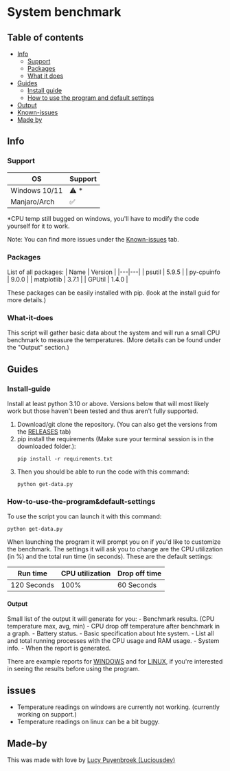 # System benchmark

## Table of contents

- [Info](#info)
    - [Support](#support)
    - [Packages](#packages) 
    - [What it does](#what-it-does) 
- [Guides](#guides)
    - [Install guide](#install-guide)
    - [How to use the program and default settings](#how-to-use-the-program&default-settings)
- [Output](#output)
- [Known-issues](#issues)
- [Made by](#made-by)

## Info

### Support

| OS | Support |
|---|---|
| Windows 10/11 | ⚠️ * |
| Manjaro/Arch | ✅ |

*CPU temp still bugged on windows, you'll have to modify the code yourself for it to work.

Note: You can find more issues under the [Known-issues](#issues) tab.

### Packages

List of all packages:
| Name | Version |
|---|---|
| psutil | 5.9.5 |
| py-cpuinfo | 9.0.0 |
| matplotlib | 3.7.1 |
| GPUtil | 1.4.0 |

These packages can be easily installed with pip. (look at the install guid for more details.)

### What-it-does

This script will gather basic data about the system and will run a small CPU benchmark to measure the temperatures. (More details can be found under the "Output" section.)

## Guides

### Install-guide

Install at least python 3.10 or above. Versions below that will most likely work but those haven't been tested and thus aren't fully supported.

1. Download/git clone the repository. (You can also get the versions from the [RELEASES](https://github.com/Luciousdev/pc-test/releases) tab)
2. pip install the requirements (Make sure your terminal session is in the downloaded folder.):
    ```
    pip install -r requirements.txt
    ```
3. Then you should be able to run the code with this command:
   ```
   python get-data.py
   ```

### How-to-use-the-program&default-settings

To use the script you can launch it with this command:
```
python get-data.py
```
When launching the program it will prompt you on if you'd like to customize the benchmark. The settings it will ask you to change are the CPU utilization (in %) and the total run time (in seconds).
These are the default settings:

| Run time  | CPU utilization  | Drop off time |
|---|---|---|
| 120 Seconds | 100%  | 60 Seconds |

#### Output

Small list of the output it will generate for you:
    - Benchmark results. (CPU temperature max, avg, min)
    - CPU drop off temperature after benchmark in a graph.
    - Battery status.
    - Basic specification about hte system.
    - List all and total running processes with the CPU usage and RAM usage. 
    - System info.
    - When the report is generated.
    
There are example reports for [WINDOWS](https://examples.luciousdev.nl/windows/) and for [LINUX](https://examples.luciousdev.nl/linux/), if you're interested in seeing the results before using the program.

## issues

- Temperature readings on windows are currently not working. (currently working on support.)
- Temperature readings on linux can be a bit buggy.

## Made-by

This was made with love by [Lucy Puyenbroek (Luciousdev)](https://github.com/Luciousdev)
